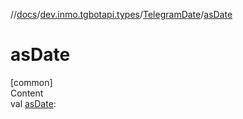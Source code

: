 //[docs](../../../index.md)/[dev.inmo.tgbotapi.types](../index.md)/[TelegramDate](index.md)/[asDate](as-date.md)



# asDate  
[common]  
Content  
val [asDate](as-date.md):   



